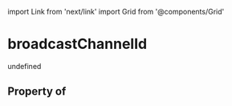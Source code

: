 import Link from 'next/link'
import Grid from '@components/Grid'

# broadcastChannelId

undefined

## Property of



